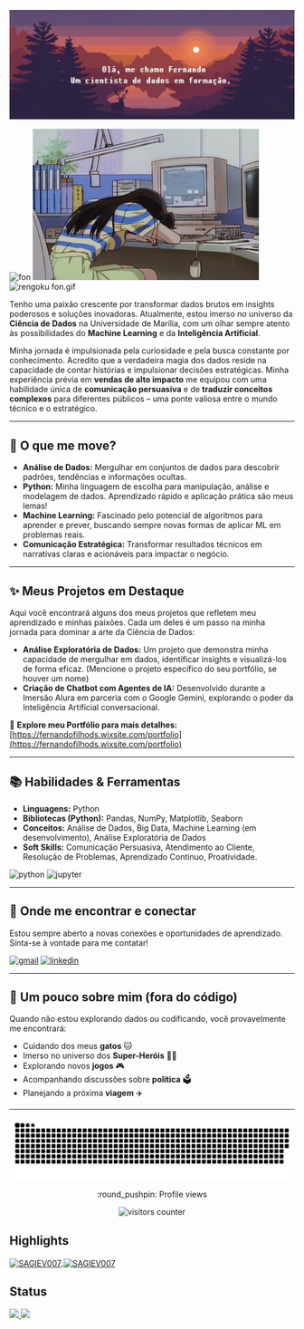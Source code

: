 ![Capa](./assets/capa)

![fon](./assets/fon.gif)
![pc](./assets/pc.gif)
![rengoku](./assets/Rengoku.gif)
fon.gif

Tenho uma paixão crescente por transformar dados brutos em insights poderosos e soluções inovadoras. Atualmente, estou imerso no universo da **Ciência de Dados** na Universidade de Marília, com um olhar sempre atento às possibilidades do **Machine Learning** e da **Inteligência Artificial**.

Minha jornada é impulsionada pela curiosidade e pela busca constante por conhecimento. Acredito que a verdadeira magia dos dados reside na capacidade de contar histórias e impulsionar decisões estratégicas. Minha experiência prévia em **vendas de alto impacto** me equipou com uma habilidade única de **comunicação persuasiva** e de **traduzir conceitos complexos** para diferentes públicos – uma ponte valiosa entre o mundo técnico e o estratégico.

--- 

## 🚀 O que me move?

*   **Análise de Dados:** Mergulhar em conjuntos de dados para descobrir padrões, tendências e informações ocultas.
*   **Python:** Minha linguagem de escolha para manipulação, análise e modelagem de dados. Aprendizado rápido e aplicação prática são meus lemas!
*   **Machine Learning:** Fascinado pelo potencial de algoritmos para aprender e prever, buscando sempre novas formas de aplicar ML em problemas reais.
*   **Comunicação Estratégica:** Transformar resultados técnicos em narrativas claras e acionáveis para impactar o negócio.

--- 

## ✨ Meus Projetos em Destaque

Aqui você encontrará alguns dos meus projetos que refletem meu aprendizado e minhas paixões. Cada um deles é um passo na minha jornada para dominar a arte da Ciência de Dados:

*   **Análise Exploratória de Dados:** Um projeto que demonstra minha capacidade de mergulhar em dados, identificar insights e visualizá-los de forma eficaz. (Mencione o projeto específico do seu portfólio, se houver um nome)
*   **Criação de Chatbot com Agentes de IA:** Desenvolvido durante a Imersão Alura em parceria com o Google Gemini, explorando o poder da Inteligência Artificial conversacional.

🔗 **Explore meu Portfólio para mais detalhes:** [https://fernandofilhods.wixsite.com/portfolio](https://fernandofilhods.wixsite.com/portfolio)

--- 

## 📚 Habilidades & Ferramentas

*   **Linguagens:** Python
*   **Bibliotecas (Python):** Pandas, NumPy, Matplotlib, Seaborn
*   **Conceitos:** Análise de Dados, Big Data, Machine Learning (em desenvolvimento), Análise Exploratória de Dados
*   **Soft Skills:** Comunicação Persuasiva, Atendimento ao Cliente, Resolução de Problemas, Aprendizado Contínuo, Proatividade.
<p align="left">
  <img alt="python" src="https://i.giphy.com/media/LMt9638dO8dftAjtco/200.webp" width="100" title="python">
  <img src="https://cdn.jsdelivr.net/gh/devicons/devicon@latest/icons/jupyter/jupyter-original.svg" width="100px" title="jupyter">
</p>

--- 

## 🌱 Onde me encontrar e conectar

Estou sempre aberto a novas conexões e oportunidades de aprendizado. Sinta-se à vontade para me contatar!

[<img src="https://img.icons8.com/doodle/96/000000/gmail-new.png" width="100" title="gmail">](mailto:l340fernando@gmail.com@gmail.com)
[<img src="https://img.icons8.com/doodle/96/000000/linkedin-circled.png" width="100" title="linkedin">](https://www.linkedin.com/in/fernandods0/)

--- 

## 🌟 Um pouco sobre mim (fora do código)

Quando não estou explorando dados ou codificando, você provavelmente me encontrará:

*   Cuidando dos meus **gatos** 🐱
*   Imerso no universo dos **Super-Heróis** 🦸‍♂️
*   Explorando novos **jogos** 🎮
*   Acompanhando discussões sobre **política** 🗳️
*   Planejando a próxima **viagem** ✈️

--- 


<!-- Colocar outros links futuros e ícones (Exemplos)
[<img src="https://play-lh.googleusercontent.com/zIO-uuTBjFigUIswv_h9S0-wVIkno_obwannvzr7NrXbh_MXL_khqV7gEqBly6KXEi4=s360-rw" width="100" title="datacamp">](https://www.datacamp.com/profile/MEUPERFIL)
[<img src="img/tableau.png" width="100" title="tableau">](https://public.tableau.com/app/profile/MEUPERFIL)
[<img src="https://user-images.githubusercontent.com/70539478/157151091-e994f0a1-ae3c-4955-ade7-a005a202a52f.png" width="100" title="hackerrank">](https://www.hackerrank.com/l340fernando)
[<img src="https://www.kaggle.com/static/images/logos/kaggle-logo-transparent-300.png" width="200" title="kaggle">](https://www.kaggle.com/MEUPERFIL)
-->


<!-- Snake game of GitHub Contributions https://github.com/marketplace/actions/generate-snake-game-from-github-contribution-grid -->
![github contribution grid snake animation](https://github.com/shpatrickguo/shpatrickguo/blob/output/github-contribution-grid-snake-dark.svg)



<p align="center">:round_pushpin: Profile views</p>
<div align="center">
    <img alt="visitors counter" src="https://profile-counter.glitch.me/SAGIEV007/count.svg">
</div>

## Highlights
<div align="left">
  <a href="https://github.com/SAGIEV007/Mente-Viva">
    <img height="140em" align="center" src="https://github-readme-stats.vercel.app/api/pin/?username=SAGIEV007&repo=mente-viva&show_icons=true&bg_color=19,21D4FD,B721FF&title_color=fff&text_color=fff&icon_color=fff" alt="SAGIEV007" />
  </a>
    <a href="https://github.com/SAGIEV007/Mente-Viva">
        <img height="140em" align="center" src="https://github-readme-stats.vercel.app/api/pin/?username=SAGIEV007&repo=mente-viva&show_icons=true&bg_color=19,21D4FD,B721FF&title_color=fff&text_color=fff&icon_color=fff" alt="SAGIEV007" />
      </a>
</div>


## Status
<div align="left">
  <a href="https://github.com/SAGIEV007">
    <img height="180em" src="https://github-readme-stats.vercel.app/api?username=SAGIEV007&show_icons=true&bg_color=19,21D4FD,B721FF&title_color=fff&text_color=fff&&icon_color=fff&count_private=true&include_all_commits=true&disable_animations=false">
  <img height="180em" src="https://github-readme-stats.vercel.app/api/top-langs?username=SAGIEV007&show_icons=true&bg_color=19,21D4FD,B721FF&title_color=fff&text_color=fff&icon_color=fff&layout=compact"/>
</div>
    
